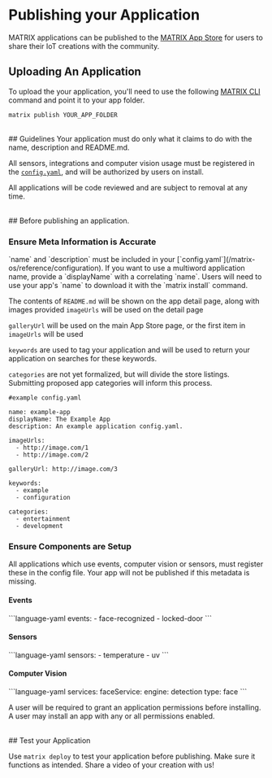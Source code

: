 <h1 style="padding-top: 0">Publishing your Application</h1>

MATRIX applications can be published to the <a href="http://apps.matrix.one" target="_blank">MATRIX App Store</a> for users to share their IoT creations with the community.


## Uploading An Application
<!-- - Publish on the app Store -->
To upload the your application, you'll need to use the following [MATRIX CLI](/matrix-os/reference/cli-tool) command and point it to your app folder.
```language-bash
matrix publish YOUR_APP_FOLDER
```
<br/>
## Guidelines
Your application must do only what it claims to do with the name, description and README.md.

All sensors, integrations and computer vision usage must be registered in the [`config.yaml`](/matrix-os/reference/configuration), and will be authorized by users on install.

All applications will be code reviewed and are subject to removal at any time.

<br/>
## Before publishing an application.

<h3 style="padding-top:0">Ensure Meta Information is Accurate</h3>
`name` and `description` must be included in your [`config.yaml`](/matrix-os/reference/configuration). If you want to use a multiword application name, provide a `displayName` with a correlating `name`. Users will need to use your app's `name` to download it with the `matrix install` command.

The contents of `README.md` will be shown on the app detail page, along with images provided
`imageUrls` will be used on the detail page

`galleryUrl` will be used on the main App Store page, or the first item in `imageUrls` will be used

`keywords` are used to tag your application and will be used to return your application on searches for these keywords.

`categories` are not yet formalized, but will divide the store listings. Submitting proposed app categories will inform this process.
```language-yaml
#example config.yaml

name: example-app
displayName: The Example App
description: An example application config.yaml.

imageUrls:
  - http://image.com/1
  - http://image.com/2

galleryUrl: http://image.com/3

keywords:
  - example
  - configuration

categories:
  - entertainment
  - development
```

<h3 style="padding-top:0">Ensure Components are Setup</h3>
All applications which use events, computer vision or sensors, must register these in the config file. Your app will not be published if this metadata is missing.

<h4 style="padding-top:0">Events</h4>
```language-yaml
events:
  - face-recognized
  - locked-door
```

<h4 style="padding-top:0">Sensors</h4>
```language-yaml
sensors:
  - temperature
  - uv
```

<h4 style="padding-top:0">Computer Vision</h4>
```language-yaml
services:
  faceService:
    engine: detection
    type: face
```

A user will be required to grant an application permissions before installing. A user may install an app with any or all permissions enabled.

<br/>
## Test your Application

Use `matrix deploy` to test your application before publishing. Make sure it functions as intended. Share a video of your creation with us!
